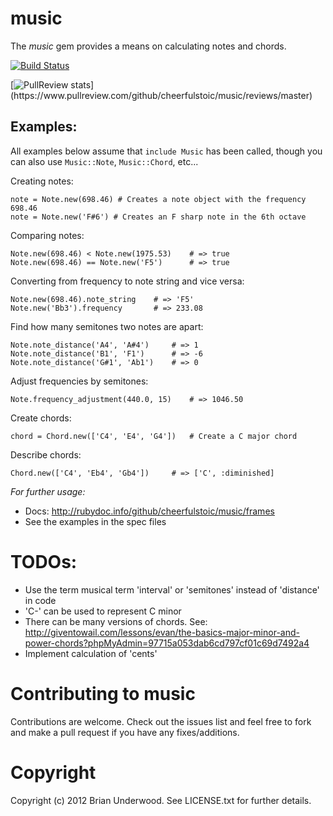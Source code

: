 music
=====

The *music* gem provides a means on calculating notes and chords.

[![Build Status](https://travis-ci.org/cheerfulstoic/music.png)](https://travis-ci.org/cheerfulstoic/music)

[![PullReview stats](https://www.pullreview.com/github/cheerfulstoic/music/badges/master.svg?)](https://www.pullreview.com/github/cheerfulstoic/music/reviews/master)

Examples:
---------

All examples below assume that `include Music` has been called, though you can also use `Music::Note`, `Music::Chord`, etc...

Creating notes:

    note = Note.new(698.46) # Creates a note object with the frequency 698.46
    note = Note.new('F#6') # Creates an F sharp note in the 6th octave

Comparing notes:

    Note.new(698.46) < Note.new(1975.53)    # => true
    Note.new(698.46) == Note.new('F5')      # => true

Converting from frequency to note string and vice versa:

    Note.new(698.46).note_string    # => 'F5'
    Note.new('Bb3').frequency       # => 233.08

Find how many semitones two notes are apart:

    Note.note_distance('A4', 'A#4')     # => 1
    Note.note_distance('B1', 'F1')      # => -6
    Note.note_distance('G#1', 'Ab1')    # => 0

Adjust frequencies by semitones:

    Note.frequency_adjustment(440.0, 15)    # => 1046.50

Create chords:

    chord = Chord.new(['C4', 'E4', 'G4'])   # Create a C major chord

Describe chords:

    Chord.new(['C4', 'Eb4', 'Gb4'])     # => ['C', :diminished]

*For further usage:*
 * Docs: http://rubydoc.info/github/cheerfulstoic/music/frames
 * See the examples in the spec files

TODOs:
======

 * Use the term musical term 'interval' or 'semitones' instead of 'distance' in code
 * 'C-' can be used to represent C minor
 * There can be many versions of chords.  See: http://giventowail.com/lessons/evan/the-basics-major-minor-and-power-chords?phpMyAdmin=97715a053dab6cd797cf01c69d7492a4
 * Implement calculation of 'cents'

Contributing to music
=====================

Contributions are welcome.  Check out the issues list and feel free to fork and make a pull request if you have any fixes/additions.

Copyright
=========

Copyright (c) 2012 Brian Underwood. See LICENSE.txt for
further details.

